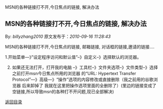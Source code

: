 MSN的各种链接打不开,今日焦点的链接, 解决办法
## MSN的各种链接打不开,今日焦点的链接, 解决办法

By: *billyzhang2010* 原文发布于：*2010-09-16 11:28:43*

MSN的各种链接打不开,今日焦点的链接, 邮箱链接, 对话框的链接,邀请的链接….

1.开始菜单—》”设定程序访问和默认值”&ndash;》自定义&ndash;》选择默认的浏览器。

2. 如果还无法打开，打开我的电脑 &ndash;》工具栏&ndash;》文件夹选项&ndash;》文件类型&ndash;》选择之前打开msn今日焦点所用的浏览器
的“URL&#58; Hypertext Transfer
Protocol”—》高级—》“操作”选项的内容修改或直接删除（我之前用的谷歌浏览器 后来卸掉了
我就在这里把操作选项里面的全删除了）(里边的链接变成了空链接,所以导致msn的各种打不开问题,现已全部解决)

[返回目录](index.html)
